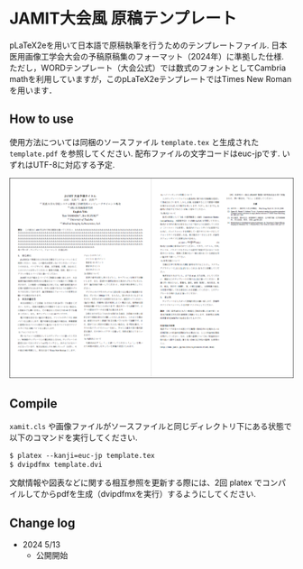 # JAMIT大会風 原稿テンプレート
pLaTeX2eを用いて日本語で原稿執筆を行うためのテンプレートファイル. 日本医用画像工学会大会の予稿原稿集のフォーマット（2024年）に準拠した仕様. ただし，WORDテンプレート（大会公式）では数式のフォントとしてCambria mathを利用していますが，このpLaTeX2eテンプレートではTimes New Romanを用います．


## How to use 
使用方法については同梱のソースファイル `template.tex` と生成された `template.pdf` を参照してください. 
配布ファイルの文字コードはeuc-jpです. いずれはUTF-8に対応する予定. 

<img alt="Screenshot of the template." src="./eg.png" style="max-width: 100%" />


## Compile
`xamit.cls` や画像ファイルがソースファイルと同じディレクトリ下にある状態で以下のコマンドを実行してください. 
```  
$ platex --kanji=euc-jp template.tex
$ dvipdfmx template.dvi
```
文献情報や図表などに関する相互参照を更新する際には、2回 platex でコンパイルしてからpdfを生成（dvipdfmxを実行）するようにしてください. 

## Change log

- 2024 5/13
    - 公開開始

